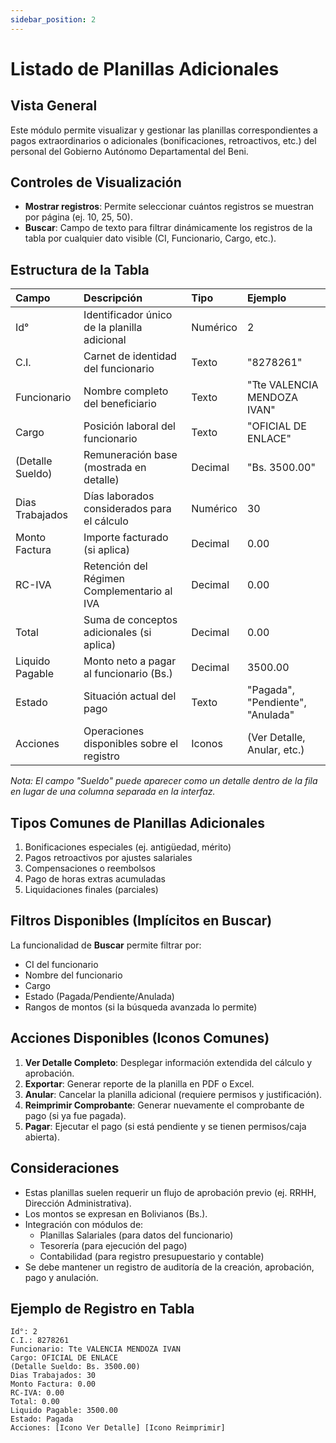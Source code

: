 ```yaml
---
sidebar_position: 2
---
```


# Listado de Planillas Adicionales

## Vista General
Este módulo permite visualizar y gestionar las planillas correspondientes a pagos extraordinarios o adicionales (bonificaciones, retroactivos, etc.) del personal del Gobierno Autónomo Departamental del Beni.

## Controles de Visualización
-   **Mostrar registros**: Permite seleccionar cuántos registros se muestran por página (ej. 10, 25, 50).
-   **Buscar**: Campo de texto para filtrar dinámicamente los registros de la tabla por cualquier dato visible (CI, Funcionario, Cargo, etc.).

## Estructura de la Tabla

| Campo           | Descripción                                  | Tipo     | Ejemplo                        |
| :-------------- | :------------------------------------------- | :------- | :----------------------------- |
| Id°             | Identificador único de la planilla adicional | Numérico | 2                              |
| C.I.            | Carnet de identidad del funcionario          | Texto    | "8278261"                      |
| Funcionario     | Nombre completo del beneficiario             | Texto    | "Tte VALENCIA MENDOZA IVAN"    |
| Cargo           | Posición laboral del funcionario             | Texto    | "OFICIAL DE ENLACE"            |
| (Detalle Sueldo)| Remuneración base (mostrada en detalle)      | Decimal  | "Bs. 3500.00"                  |
| Dias Trabajados | Días laborados considerados para el cálculo  | Numérico | 30                             |
| Monto Factura   | Importe facturado (si aplica)                | Decimal  | 0.00                           |
| RC-IVA          | Retención del Régimen Complementario al IVA  | Decimal  | 0.00                           |
| Total           | Suma de conceptos adicionales (si aplica)    | Decimal  | 0.00                           |
| Liquido Pagable | Monto neto a pagar al funcionario (Bs.)      | Decimal  | 3500.00                        |
| Estado          | Situación actual del pago                    | Texto    | "Pagada", "Pendiente", "Anulada" |
| Acciones        | Operaciones disponibles sobre el registro    | Iconos   | (Ver Detalle, Anular, etc.)    |

*Nota: El campo "Sueldo" puede aparecer como un detalle dentro de la fila en lugar de una columna separada en la interfaz.*

## Tipos Comunes de Planillas Adicionales
1.  Bonificaciones especiales (ej. antigüedad, mérito)
2.  Pagos retroactivos por ajustes salariales
3.  Compensaciones o reembolsos
4.  Pago de horas extras acumuladas
5.  Liquidaciones finales (parciales)

## Filtros Disponibles (Implícitos en Buscar)
La funcionalidad de **Buscar** permite filtrar por:
-   CI del funcionario
-   Nombre del funcionario
-   Cargo
-   Estado (Pagada/Pendiente/Anulada)
-   Rangos de montos (si la búsqueda avanzada lo permite)

## Acciones Disponibles (Iconos Comunes)
1.  **Ver Detalle Completo**: Desplegar información extendida del cálculo y aprobación.
2.  **Exportar**: Generar reporte de la planilla en PDF o Excel.
3.  **Anular**: Cancelar la planilla adicional (requiere permisos y justificación).
4.  **Reimprimir Comprobante**: Generar nuevamente el comprobante de pago (si ya fue pagada).
5.  **Pagar**: Ejecutar el pago (si está pendiente y se tienen permisos/caja abierta).

## Consideraciones
-   Estas planillas suelen requerir un flujo de aprobación previo (ej. RRHH, Dirección Administrativa).
-   Los montos se expresan en Bolivianos (Bs.).
-   Integración con módulos de:
    *   Planillas Salariales (para datos del funcionario)
    *   Tesorería (para ejecución del pago)
    *   Contabilidad (para registro presupuestario y contable)
-   Se debe mantener un registro de auditoría de la creación, aprobación, pago y anulación.

## Ejemplo de Registro en Tabla
```plaintext
Id°: 2
C.I.: 8278261
Funcionario: Tte VALENCIA MENDOZA IVAN
Cargo: OFICIAL DE ENLACE
(Detalle Sueldo: Bs. 3500.00)
Dias Trabajados: 30
Monto Factura: 0.00
RC-IVA: 0.00
Total: 0.00
Liquido Pagable: 3500.00
Estado: Pagada
Acciones: [Icono Ver Detalle] [Icono Reimprimir]